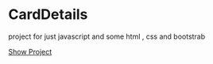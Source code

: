 # CardDetails
project for just javascript and some html , css and bootstrab

[Show Project](https://mohandturke2002.github.io/CardDetails/index.html)
